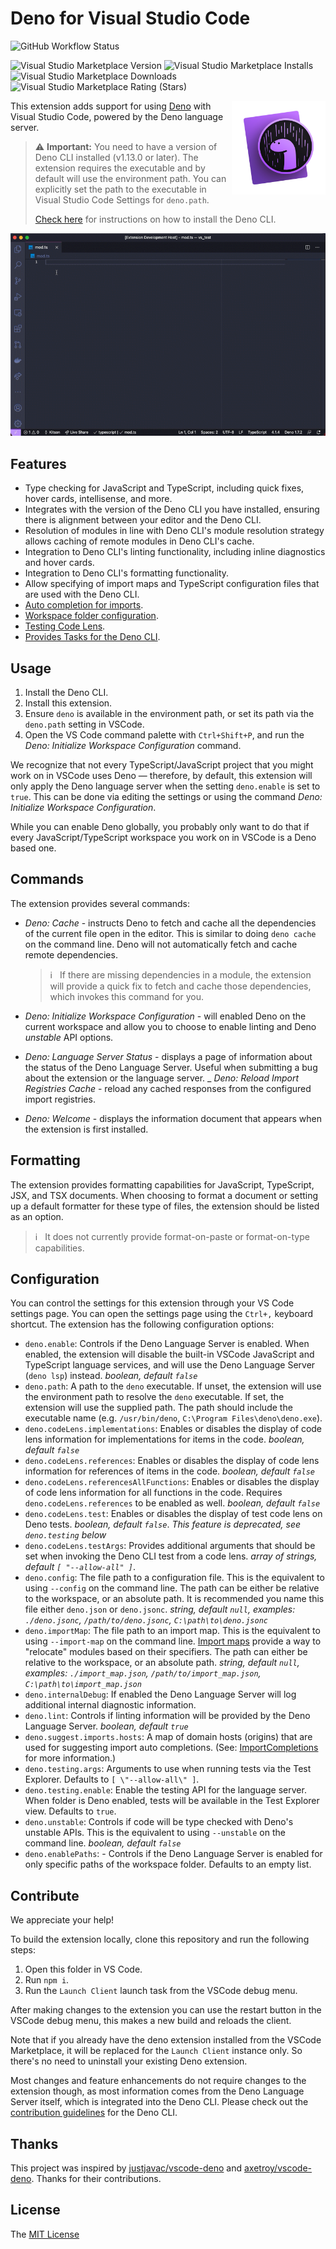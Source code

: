 # Deno for Visual Studio Code

![GitHub Workflow Status](https://img.shields.io/github/workflow/status/denoland/vscode_deno/ci)

![Visual Studio Marketplace Version](https://img.shields.io/visual-studio-marketplace/v/denoland.vscode-deno)
![Visual Studio Marketplace Installs](https://img.shields.io/visual-studio-marketplace/i/denoland.vscode-deno)
![Visual Studio Marketplace Downloads](https://img.shields.io/visual-studio-marketplace/d/denoland.vscode-deno)
![Visual Studio Marketplace Rating (Stars)](https://img.shields.io/visual-studio-marketplace/stars/denoland.vscode-deno)

<img align="right" src=https://raw.githubusercontent.com/denoland/vscode_deno/main/deno.png height="150px">

This extension adds support for using [Deno](https://deno.land/) with Visual
Studio Code, powered by the Deno language server.

> ⚠️ **Important:** You need to have a version of Deno CLI installed (v1.13.0 or
> later). The extension requires the executable and by default will use the
> environment path. You can explicitly set the path to the executable in Visual
> Studio Code Settings for `deno.path`.
>
> [Check here](https://deno.land/#installation) for instructions on how to
> install the Deno CLI.

![Basic Usage of the Extension](./screenshots/basic_usage.gif)

## Features

- Type checking for JavaScript and TypeScript, including quick fixes, hover
  cards, intellisense, and more.
- Integrates with the version of the Deno CLI you have installed, ensuring there
  is alignment between your editor and the Deno CLI.
- Resolution of modules in line with Deno CLI's module resolution strategy
  allows caching of remote modules in Deno CLI's cache.
- Integration to Deno CLI's linting functionality, including inline diagnostics
  and hover cards.
- Integration to Deno CLI's formatting functionality.
- Allow specifying of import maps and TypeScript configuration files that are
  used with the Deno CLI.
- [Auto completion for imports](./docs/ImportCompletions.md).
- [Workspace folder configuration](./docs/workspaceFolders.md).
- [Testing Code Lens](./docs/testing.md).
- [Provides Tasks for the Deno CLI](./docs/tasks.md).

## Usage

1. Install the Deno CLI.
2. Install this extension.
3. Ensure `deno` is available in the environment path, or set its path via the
   `deno.path` setting in VSCode.
4. Open the VS Code command palette with `Ctrl+Shift+P`, and run the _Deno:
   Initialize Workspace Configuration_ command.

We recognize that not every TypeScript/JavaScript project that you might work on
in VSCode uses Deno — therefore, by default, this extension will only apply the
Deno language server when the setting `deno.enable` is set to `true`. This can
be done via editing the settings or using the command _Deno: Initialize
Workspace Configuration_.

While you can enable Deno globally, you probably only want to do that if every
JavaScript/TypeScript workspace you work on in VSCode is a Deno based one.

## Commands

The extension provides several commands:

- _Deno: Cache_ - instructs Deno to fetch and cache all the dependencies of the
  current file open in the editor. This is similar to doing `deno cache` on the
  command line. Deno will not automatically fetch and cache remote dependencies.

  > ℹ️ &nbsp; If there are missing dependencies in a module, the extension will
  > provide a quick fix to fetch and cache those dependencies, which invokes
  > this command for you.
- _Deno: Initialize Workspace Configuration_ - will enabled Deno on the current
  workspace and allow you to choose to enable linting and Deno _unstable_ API
  options.
- _Deno: Language Server Status_ - displays a page of information about the
  status of the Deno Language Server. Useful when submitting a bug about the
  extension or the language server. _ _Deno: Reload Import Registries Cache_ -
  reload any cached responses from the configured import registries.
- _Deno: Welcome_ - displays the information document that appears when the
  extension is first installed.

## Formatting

The extension provides formatting capabilities for JavaScript, TypeScript, JSX,
and TSX documents. When choosing to format a document or setting up a default
formatter for these type of files, the extension should be listed as an option.

> ℹ️ &nbsp; It does not currently provide format-on-paste or format-on-type
> capabilities.

## Configuration

You can control the settings for this extension through your VS Code settings
page. You can open the settings page using the `Ctrl+,` keyboard shortcut. The
extension has the following configuration options:

- `deno.enable`: Controls if the Deno Language Server is enabled. When enabled,
  the extension will disable the built-in VSCode JavaScript and TypeScript
  language services, and will use the Deno Language Server (`deno lsp`) instead.
  _boolean, default `false`_
- `deno.path`: A path to the `deno` executable. If unset, the extension will use
  the environment path to resolve the `deno` executable. If set, the extension
  will use the supplied path. The path should include the executable name (e.g.
  `/usr/bin/deno`, `C:\Program Files\deno\deno.exe`).
- `deno.codeLens.implementations`: Enables or disables the display of code lens
  information for implementations for items in the code. _boolean, default
  `false`_
- `deno.codeLens.references`: Enables or disables the display of code lens
  information for references of items in the code. _boolean, default `false`_
- `deno.codeLens.referencesAllFunctions`: Enables or disables the display of
  code lens information for all functions in the code. Requires
  `deno.codeLens.references` to be enabled as well. _boolean, default `false`_
- `deno.codeLens.test`: Enables or disables the display of test code lens on
  Deno tests. _boolean, default `false`_. _This feature is deprecated, see
  `deno.testing` below_
- `deno.codeLens.testArgs`: Provides additional arguments that should be set
  when invoking the Deno CLI test from a code lens. _array of strings, default
  `[ "--allow-all" ]`_.
- `deno.config`: The file path to a configuration file. This is the equivalent
  to using `--config` on the command line. The path can be either be relative to
  the workspace, or an absolute path. It is recommended you name this file
  either `deno.json` or `deno.jsonc`. _string, default `null`, examples:
  `./deno.jsonc`, `/path/to/deno.jsonc`, `C:\path\to\deno.jsonc`_
- `deno.importMap`: The file path to an import map. This is the equivalent to
  using `--import-map` on the command line.
  [Import maps](https://deno.land/manual/linking_to_external_code/import_maps)
  provide a way to "relocate" modules based on their specifiers. The path can
  either be relative to the workspace, or an absolute path. _string, default
  `null`, examples: `./import_map.json`, `/path/to/import_map.json`,
  `C:\path\to\import_map.json`_
- `deno.internalDebug`: If enabled the Deno Language Server will log additional
  internal diagnostic information.
- `deno.lint`: Controls if linting information will be provided by the Deno
  Language Server. _boolean, default `true`_
- `deno.suggest.imports.hosts`: A map of domain hosts (origins) that are used
  for suggesting import auto completions. (See:
  [ImportCompletions](./docs/ImportCompletions.md) for more information.)
- `deno.testing.args`: Arguments to use when running tests via the Test
  Explorer. Defaults to `[ \"--allow-all\" ]`.
- `deno.testing.enable`: Enable the testing API for the language server. When
  folder is Deno enabled, tests will be available in the Test Explorer view.
  Defaults to `true`.
- `deno.unstable`: Controls if code will be type checked with Deno's unstable
  APIs. This is the equivalent to using `--unstable` on the command line.
  _boolean, default `false`_
- `deno.enablePaths`: - Controls if the Deno Language Server is enabled for only specific paths of the workspace folder. 
   Defaults to an empty list.

## Contribute

We appreciate your help!

To build the extension locally, clone this repository and run the following
steps:

1. Open this folder in VS Code.
2. Run `npm i`.
3. Run the `Launch Client` launch task from the VSCode debug menu.

After making changes to the extension you can use the restart button in the
VSCode debug menu, this makes a new build and reloads the client.

Note that if you already have the deno extension installed from the VSCode
Marketplace, it will be replaced for the `Launch Client` instance only. So
there's no need to uninstall your existing Deno extension.

Most changes and feature enhancements do not require changes to the extension
though, as most information comes from the Deno Language Server itself, which is
integrated into the Deno CLI. Please check out the
[contribution guidelines](https://deno.land/manual/contributing) for the Deno
CLI.

## Thanks

This project was inspired by
[justjavac/vscode-deno](https://github.com/justjavac/vscode-deno) and
[axetroy/vscode-deno](https://github.com/axetroy/vscode-deno). Thanks for their
contributions.

## License

The [MIT License](LICENSE)
